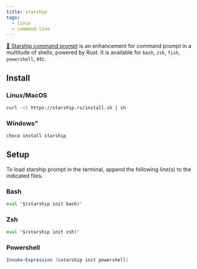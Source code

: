 ```yaml
---
title: starship
tags:
  - linux
  - command-line
---
```


[🚀 Starship command prompt](https://starship.rs/) is an enhancement for command prompt in a multitude of shells, powered by Rust. It is available for `bash`, `zsh`, `fish`, `powershell`, etc.

## Install

### Linux/MacOS

```sh
curl -sS https://starship.rs/install.sh | sh
```

### Windows"

```powershell
choco install starship
```

## Setup

To load starship prompt in the terminal, append the following line(s) to the indicated files.

### Bash

```sh title="~/.bashrc"
eval "$(starship init bash)"
```

### Zsh

```sh title="~/.zshrc"
eval "$(starship init zsh)"
```

### Powershell

```powershell title="Documents\PowerShell\profile.ps1"
Invoke-Expression (&starship init powershell)
```
